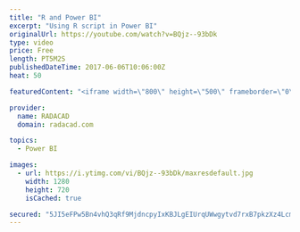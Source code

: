 ```yaml
---
title: "R and Power BI"
excerpt: "Using R script in Power BI"
originalUrl: https://youtube.com/watch?v=BQjz--93bDk
type: video
price: Free
length: PT5M2S
publishedDateTime: 2017-06-06T10:06:00Z
heat: 50

featuredContent: "<iframe width=\"800\" height=\"500\" frameborder=\"0\" src=\"https://www.youtube.com/embed/BQjz--93bDk\" allow=\"accelerometer; autoplay; encrypted-media; gyroscope; picture-in-picture\" allowfullscreen></iframe>"

provider:
  name: RADACAD
  domain: radacad.com

topics:
  - Power BI

images:
  - url: https://i.ytimg.com/vi/BQjz--93bDk/maxresdefault.jpg
    width: 1280
    height: 720
    isCached: true

secured: "5JI5eFPw5Bn4vhQ3qRf9MjdncpyIxKBJLgEIUrqUWwgytvd7rxB7pkzXz4Lcm/pVcSO0WObJjesqjM5u1nVTOPyv5AAKf9JRQvCAvfZBN1YaXoFhpWBr/DURzQK9w/wN2YdT5la+tS5pLCgXxQk6EAVqDFx2CAOWRoc00PATvgA+7EGqijLpiwDrATNoouImLrx0ikr4BvB1Uv3wKt0/WIkv4yZId6JSbhK7iNRtI3Vt1N4NO77ZoqX9py0GRcfPAVm01PhuXgR4yPRbtChyOf8ueqYepTuMRZCRGklEWGHgDyqoeZaVmgcSLYhvXA/iQ+x7bVGSHRc13V2G8B5Eug7IQNqCblpRpxC4msFfW4I6Jkf5Ge9NiJthrc5Gy07zVayPFgyQIrtL6+Ifvt/l5l2NrQG9fQpnm3uyzTI0uCA=;VlL85A/GRsnUDHL4GNmJYQ=="
---
```


